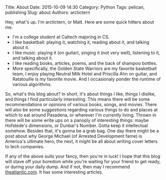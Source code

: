 Title: About
Date: 2015-10-09 14:30
Category: Python
Tags: pelican, publishing
Slug: about
Authors: arctictern

Hey, what's up. I'm arctictern, or Matt. Here are some quick hitters about me.

* I'm a college student at Caltech majoring in CS.
* I like basketball: playing it, watching it, reading about it,  and talking about it.
* I like music: playing it (on guitar), singing it (not very well), listening to it,
  and talking about it.
* I like reading books, articles, poems, and the back of shampoo bottles.
* More specifically, the Golden State Warriors are my favorite basketball team,
  I enjoy playing Neutral Milk Hotel and Priscilla Ahn on guitar, and Ratatouille
  is my favorite movie. And I occasionaly ponder the runtime of various algorithms.

So, what's this blog about? In short, it's about things I like, things I dislike,
and things I find particularly interesting. This means there will be some
recommendations or opinions of various books, songs, and movies. There will also
be some suggestions regarding various things to do and places at which to eat around
Pasadena, or wherever I'm currently living. Thrown in there will be some write ups
on a panoply of interesting things: maybe Hofstede's dimensions, or Dunbar's Number.
Gotta keep it intellectual somehow. Besides that, it's gonna be a grab bag. One
day there might be a post about why George Michael (of Arrested Development fame)
is America's ultimate hero; the next, it might be all about writing cover letters
to tech companies.

If any of the above suits your fancy, then you're in luck! I hope that this blog
will stave off your boredom while you're waiting for your friend to get ready, or
during your daily dump. And if not, then may I recommend
[theatlantic.com](https://www.theatlantic.com). It has some interesting articles.
